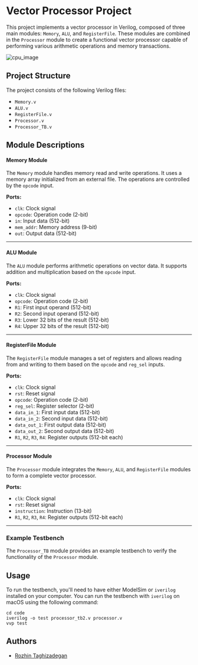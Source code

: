 # Vector Processor Project

This project implements a vector processor in Verilog, composed of three main modules: `Memory`, `ALU`, and `RegisterFile`. These modules are combined in the `Processor` module to create a functional vector processor capable of performing various arithmetic operations and memory transactions.

![cpu_image](https://www.google.com/search?sca_esv=bc51fb84cfcf9cf4&sxsrf=ADLYWIJcLEsi3NJJAWsDY9GNgHWzHxm0mQ:1719431452159&q=logo+processor&uds=ADvngMgawzqrJVNauqg4Zv1Lc70lvpQaePwLmu7Lcb5qS7SAJZyROsFy6HxqQ6_22orDKUCMG5Gu_7K5vmUUv-pXRY_9UFLEjpnVIZdGNmnErS55I-zqOvSc11AmS86flq8bTFgM3h7e&udm=2&sa=X&ved=2ahUKEwiFna-nhfqGAxUOTKQEHchwDuIQxKsJegQICxAB&ictx=0&biw=1440&bih=813&dpr=2#vhid=hF27RS8X103GQM&vssid=mosaic)

## Project Structure

The project consists of the following Verilog files:

- `Memory.v`
- `ALU.v`
- `RegisterFile.v`
- `Processor.v`
- `Processor_TB.v`


## Module Descriptions

#### Memory Module

The `Memory` module handles memory read and write operations. It uses a memory array initialized from an external file. The operations are controlled by the `opcode` input.

**Ports:**
- `clk`: Clock signal
- `opcode`: Operation code (2-bit)
- `in`: Input data (512-bit)
- `mem_addr`: Memory address (9-bit)
- `out`: Output data (512-bit)
---

#### ALU Module

The `ALU` module performs arithmetic operations on vector data. It supports addition and multiplication based on the `opcode` input.

**Ports:**
- `clk`: Clock signal
- `opcode`: Operation code (2-bit)
- `R1`: First input operand (512-bit)
- `R2`: Second input operand (512-bit)
- `R3`: Lower 32 bits of the result (512-bit)
- `R4`: Upper 32 bits of the result (512-bit)
---

#### RegisterFile Module

The `RegisterFile` module manages a set of registers and allows reading from and writing to them based on the `opcode` and `reg_sel` inputs.

**Ports:**
- `clk`: Clock signal
- `rst`: Reset signal
- `opcode`: Operation code (2-bit)
- `reg_sel`: Register selector (2-bit)
- `data_in_1`: First input data (512-bit)
- `data_in_2`: Second input data (512-bit)
- `data_out_1`: First output data (512-bit)
- `data_out_2`: Second output data (512-bit)
- `R1`, `R2`, `R3`, `R4`: Register outputs (512-bit each)
---

#### Processor Module

The `Processor` module integrates the `Memory`, `ALU`, and `RegisterFile` modules to form a complete vector processor.

**Ports:**
- `clk`: Clock signal
- `rst`: Reset signal
- `instruction`: Instruction (13-bit)
- `R1`, `R2`, `R3`, `R4`: Register outputs (512-bit each)
---

### Example Testbench

The `Processor_TB` module provides an example testbench to verify the functionality of the `Processor` module.


## Usage

To run the testbench, you'll need to have either ModelSim or `iverilog` installed on your computer. You can run the testbench with `iverilog` on macOS using the following command:
```
cd code
iverilog -o test processor_tb2.v processor.v
vvp test
```


## Authors
- [Rozhin Taghizadegan](https://github.com/RozhTagh)
